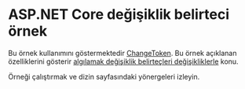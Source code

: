 # <a name="aspnet-core-change-token-sample"></a>ASP.NET Core değişiklik belirteci örnek

Bu örnek kullanımını göstermektedir [ChangeToken](https://docs.microsoft.com/dotnet/api/microsoft.extensions.primitives.changetoken). Bu örnek açıklanan özelliklerini gösterir [algılamak değişiklik belirteçleri değişikliklerle](https://docs.microsoft.com/aspnet/core/fundamentals/primitives/change-tokens) konu.

Örneği çalıştırmak ve dizin sayfasındaki yönergeleri izleyin.

